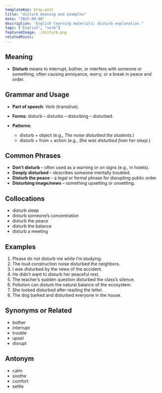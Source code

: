 ```yaml
---
templateKey: blog-post
title: "disturb meaning and examples"
date: "2025-09-08"
description: "English learning materials; disturb explanation."
tags: ["English", "verb"]
featuredImage: ./disturb.png
relatedPosts:
---
```


## Meaning

- **Disturb** means to interrupt, bother, or interfere with someone or something, often causing annoyance, worry, or a break in peace and order.

## Grammar and Usage

- **Part of speech**: Verb (transitive).
- **Forms**: disturb – disturbs – disturbing – disturbed.
- **Patterns**:

  - disturb + object
    (e.g., _The noise disturbed the students._)
  - disturb + from + action
    (e.g., _She was disturbed from her sleep._)

## Common Phrases

- **Don’t disturb** – often used as a warning or on signs (e.g., in hotels).
- **Deeply disturbed** – describes someone mentally troubled.
- **Disturb the peace** – a legal or formal phrase for disrupting public order.
- **Disturbing image/news** – something upsetting or unsettling.

## Collocations

- disturb sleep
- disturb someone’s concentration
- disturb the peace
- disturb the balance
- disturb a meeting

## Examples

1. Please do not disturb me while I’m studying.
2. The loud construction noise disturbed the neighbors.
3. I was disturbed by the news of the accident.
4. He didn’t want to disturb her peaceful rest.
5. The teacher’s sudden question disturbed the class’s silence.
6. Pollution can disturb the natural balance of the ecosystem.
7. She looked disturbed after reading the letter.
8. The dog barked and disturbed everyone in the house.

## Synonyms or Related

- bother
- interrupt
- trouble
- upset
- disrupt

## Antonym

- calm
- soothe
- comfort
- settle
